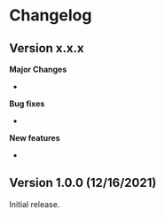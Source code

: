 
# Changelog


## Version x.x.x

**Major Changes**

*

**Bug fixes**

*

**New features**

*

## Version 1.0.0 (12/16/2021)
Initial release.
